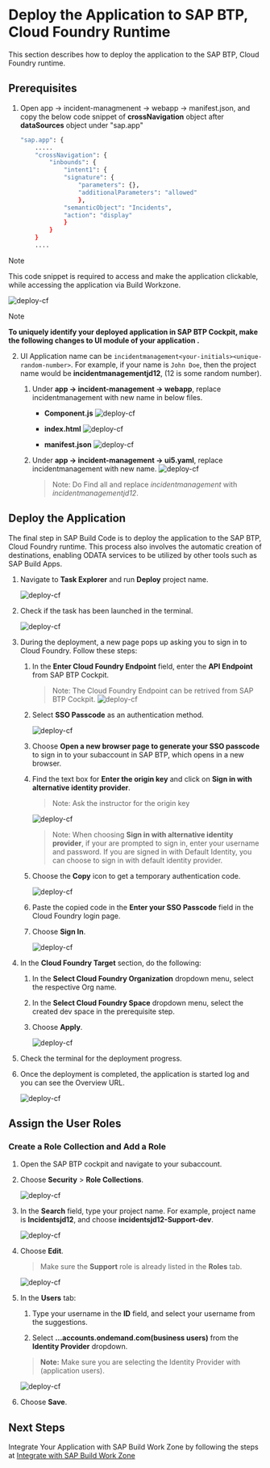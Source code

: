 # Deploy the Application to SAP BTP, Cloud Foundry Runtime

This section describes how to deploy the application to the SAP BTP, Cloud Foundry runtime.

## Prerequisites

1. Open app &rarr; incident-managmenent &rarr; webapp &rarr; manifest.json, and copy the below code snippet of **crossNavigation** object after **dataSources** object under "sap.app"

    ```sh
    "sap.app": {
        .....
        "crossNavigation": {
            "inbounds": {
                "intent1": {
                "signature": {
                    "parameters": {},
                    "additionalParameters": "allowed"
                    },
                "semanticObject": "Incidents",
                "action": "display"
                }
            }
        }
        ....
    ```


> [!Note]
> This code snippet is required to access and make the application clickable, while accessing the application via Build Workzone.

![deploy-cf](../../build-code/images/deploy-cf/crossnavigation.png)  


> [!Note]
> **To uniquely identify your deployed application in SAP BTP Cockpit, make the following changes to UI module of your application .**

2. UI Application name can be `incidentmanagement<your-initials><unique-random-number>`. For example, if your name is `John Doe`, then the project name would be **incidentmanagementjd12**, (12 is some random number). 

    1. Under **app -> incident-management -> webapp**, replace incidentmanagement with new name in below files.

        - **Component.js**
            ![deploy-cf](../../build-code/images/deploy-cf/componentjs.png)  

        - **index.html**
            ![deploy-cf](../../build-code/images/deploy-cf/index.png)

        - **manifest.json**
            ![deploy-cf](../../build-code/images/deploy-cf/manifest.png)

    2. Under **app -> incident-management -> ui5.yaml**, replace incidentmanagement with new name.
            ![deploy-cf](../../build-code/images/deploy-cf/ui5.png)

        > Note: Do Find all and replace *incidentmanagement* with *incidentmanagementjd12*. 


## Deploy the Application

The final step in SAP Build Code is to deploy the application to the SAP BTP, Cloud Foundry runtime. This process also involves the automatic creation of destinations, enabling ODATA services to be utilized by other tools such as SAP Build Apps.

1. Navigate to **Task Explorer** and run **Deploy** project name.

    ![deploy-cf](../../build-code/images/deploy-cf/taskexplorer.png)

2. Check if the task has been launched in the terminal.

    ![deploy-cf](../../build-code/images/deploy-cf/deploy_cf_terminal.png)

3. During the deployment, a new page pops up asking you to sign in to Cloud Foundry. Follow these steps:

    1. In the **Enter Cloud Foundry Endpoint** field, enter the **API Endpoint** from SAP BTP Cockpit.

        > Note: The Cloud Foundry Endpoint can be retrived from SAP BTP Cockpit.
        ![deploy-cf](../../build-code/images/deploy-cf/retrieve_endpoint.png) 

    2. Select **SSO Passcode** as an authentication method.

        ![deploy-cf](../../build-code/images/deploy-cf/ssopasscode.png)

    3. Choose **Open a new browser page to generate your SSO passcode** to sign in to your subaccount in SAP BTP, which opens in a new browser.

    4. Find the text box for **Enter the origin key** and click on **Sign in with alternative identity provider**.

        > Note: Ask the instructor for the origin key

        ![deploy-cf](../../build-code/images/deploy-cf/tenant_login.png)

        > Note: When choosing **Sign in with alternative identity provider**, if your are prompted to sign in, enter your username and password.
        > If you are signed in with Default Identity, you can choose to sign in with default identity provider.

    5. Choose the **Copy** icon to get a temporary authentication code.

        ![deploy-cf](../../build-code/images/deploy-cf/deploy_auth_code.png)
    
    6. Paste the copied code in the **Enter your SSO Passcode** field in the Cloud Foundry login page.

    7. Choose **Sign In**.

        ![deploy-cf](../../build-code/images/deploy-cf/deploy_sign_in.png)

4. In the **Cloud Foundry Target** section, do the following:

    1. In the **Select Cloud Foundry Organization** dropdown menu, select the respective Org name.

    2. In the **Select Cloud Foundry Space** dropdown menu, select the created dev space in the prerequisite step. 

    3. Choose **Apply**.

        ![deploy-cf](../../build-code/images/deploy-cf/cf_targets.png)

5. Check the terminal for the deployment progress. 

6. Once the deployment is completed, the application is started log and you can see the Overview URL.

    ![deploy-cf](../../build-code/images/deploy-cf/deploy_completed.png)

## Assign the User Roles

### Create a Role Collection and Add a Role

1. Open the SAP BTP cockpit and navigate to your subaccount.

2. Choose **Security** > **Role Collections**.

    ![deploy-cf](../../build-code/images/deploy-cf/role_create.png)

3. In the **Search** field, type your project name. For example, project name is **Incidentsjd12**, and choose **incidentsjd12-Support-dev**.

    ![deploy-cf](../../build-code/images/deploy-cf/select_support_role.png)

4. Choose **Edit**.

    > Make sure the **Support** role is already listed in the **Roles** tab.

    ![deploy-cf](../../build-code/images/deploy-cf/check_support.png)

5. In the **Users** tab:

    1. Type your username in the **ID** field, and select your username from the suggestions.

    2. Select **...accounts.ondemand.com(business users)** from the **Identity Provider** dropdown.

    > **Note:** Make sure you are selecting the Identity Provider with (application users).

    ![deploy-cf](../../build-code/images/deploy-cf/add_user.png)

6. Choose **Save**.

## Next Steps

Integrate Your Application with SAP Build Work Zone by following the steps at [Integrate with SAP Build Work Zone](integrate-workzone.md)

